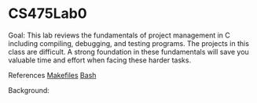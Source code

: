 # CS475Lab0
Goal: This lab reviews the fundamentals of project management in C including compiling, debugging, and testing programs. The projects in this class are difficult. A strong foundation in these fundamentals will save you valuable time and effort when facing these harder tasks.

References
[Makefiles](https://makefiletutorial.com/)
[Bash](https://ss64.com/bash/)

Background:
